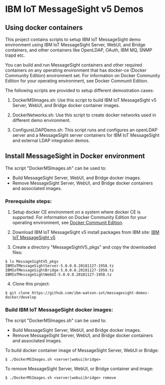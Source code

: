 # IBM IoT MessageSight v5 Demos
## Using docker containers

This project contains scripts to setup IBM IoT MessageSight demo environment using IBM IoT MessageSight
Server, WebUI, and Bridge containers, and other containers like OpenLDAP, OAuth, IBM MQ, SNMP trapd etc.

You can build and run MessageSight containers and other required containers on any operating environment that has docker-ce (Docker Community Edition) environment set. For information on Docker Community Edition for your operating environment, see Docker Communit Edition.

The following scripts are provided to setup different demostration cases:

1. DockerMSImages.sh: Use this script to build IBM IoT MessageSight v5 Server, WebUI, and Bridge docker container images. 

2. DockerNetworks.sh: Use this script to create docker networks used in different demo environment.

3. ConfigureLDAPDemo.sh: This script runs and configures an openLDAP server and a MessageSight server containers for IBM IoT MessageSight and external LDAP integration demos.


## Install MessageSight in Docker environment

The script "DockerMSImages.sh" can be used to:

- Build MessageSight Server, WebUI, and Bridge docker images.
- Remove MessageSight Server, WebUI, and Bridge docker containers and associiated images.

### Prerequisite steps:

1. Setup docker CE environment on a system where docker CE is supported. For information on Docker Community Edition for your operating environment, see [Docker Communit Edition](https://store.docker.com/search?q=Docker%20Community%20Edition&type=edition&offering=community).

2. Download IBM IoT MessageSight v5 install packages from IBM site: [IBM IoT MessageSight v5](https://developer.ibm.com/iotplatform/2018/12/11/ibm-iot-messagesight-v5-announced/)

3. Create a directory "MessageSightV5_pkgs" and copy the downloaded files:
```
$ ls MessageSightV5_pkgs
IBMIoTMessageSightServer-5.0.0.0.20181127-1958.tz
IBMIoTMessageSightBridge-5.0.0.0.20181127-1958.tz
IBMIoTMessageSightWebUI-5.0.0.0.20181127-1958.tz
```

4. Clone this project:
```
$ git clone https://github.com/ibm-watson-iot/messagesight-demos-docker/develop
```

### Build IBM IoT MessageSight docker images:

The script "DockerMSImages.sh" can be used to:

- Build MessageSight Server, WebUI, and Bridge docker images.
- Remove MessageSight Server, WebUI, and Bridge docker containers and associiated images.

To build docker container image of MessageSight Server, WebUI or Bridge:
```
$ ./DockerMSImages.sh <server|webui|bridge>
```

To remove MessageSight Server, WebUI, or Bridge container and image:
```
$ ./DockerMSImages.sh <server|webui|bridge> remove
```



